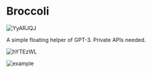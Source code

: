 # Broccoli
![YyARJQJ](https://i.imgur.com/YyARJQJ.png)

A simple floating helper of GPT-3. Private APIs needed.

![hYTEzWL](https://i.imgur.com/hYTEzWL.png)

![example](https://github.com/Ryan-the-hito/Broccoli/blob/main/img/My%20Movie%203.gif)
